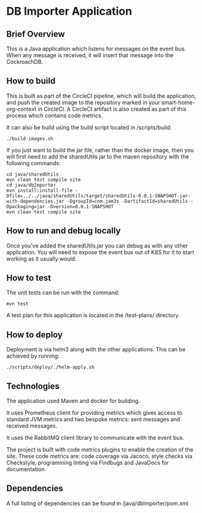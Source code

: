 # DB Importer Application

## Brief Overview

This is a Java application which listens for messages on the event bus. When any  message is
received, it will insert that message into the CockroachDB.

## How to build

This is built as part of the CircleCI pipeline, which will build the application, and push the created image to the repository marked in
your smart-home-org-context in CircleCI. A CircleCI artifact is also created as part of this process which contains code metrics.

It can also be build using the build script located in /scripts/build:
```
./build-images.sh
```
If you just want to build the jar file, rather than the docker image, then you will first need to add the sharedUtils jar to the 
maven repository with the following commands:
```
cd java/sharedUtils
mvn clean test compile site
cd java/dbImporter
mvn install:install-file -Dfile=../../java/sharedUtils/target/sharedUtils-0.0.1-SNAPSHOT-jar-with-dependencies.jar -DgroupId=com.jam3s -DartifactId=sharedUtils -Dpackaging=jar -Dversion=0.0.1-SNAPSHOT
mvn clean test compile site
```

## How to run and debug locally

Once you've added the sharedUtils.jar you can debug as with any other application. You will need to expose the event bus out
of K8S for it to start working as it usually would.

## How to test

The unit tests can be run with the command:
```
mvn test
```
A test plan for this application is located in the /test-plans/ directory.

## How to deploy

Deployment is via helm3 along with the other applications. This can be achieved by running:
```
./scripts/deploy/./helm-apply.sh
```
## Technologies

The application used Maven and docker for building. 

It uses Prometheus client for providing metrics which gives access to 
standard JVM metrics and two bespoke metrics: sent messages and received messages.

It uses the RabbitMQ client library to communicate with the event bus.

The project is built with code metrics plugins to enable the creation of the site. These code metrics are: code coverage via Jacoco,
style checks via Checkstyle, programming linting via Findbugs and JavaDocs for documentation.

## Dependencies

A full listing of dependencies can be found in /java/dbImporter/pom.xml
